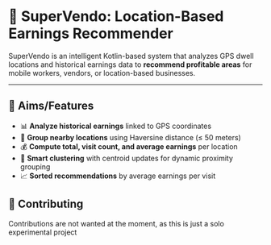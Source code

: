 # 📍 SuperVendo: Location-Based Earnings Recommender

SuperVendo is an intelligent Kotlin-based system that analyzes GPS dwell locations and historical earnings data to **recommend profitable areas** for mobile workers, vendors, or location-based businesses.

---

## 🚀 Aims/Features

- 📊 **Analyze historical earnings** linked to GPS coordinates  
- 📍 **Group nearby locations** using Haversine distance (≤ 50 meters)  
- 💰 **Compute total, visit count, and average earnings** per location  
- 🧠 **Smart clustering** with centroid updates for dynamic proximity grouping  
- 📈 **Sorted recommendations** by average earnings per visit  


## 🤝 Contributing

Contributions are not wanted at the moment, as this is just a solo experimental project 
